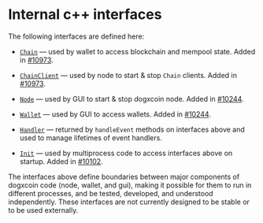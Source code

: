 # Internal c++ interfaces

The following interfaces are defined here:

* [`Chain`](chain.h) — used by wallet to access blockchain and mempool state. Added in [#10973](https://github.com/dogxcoin/dogxcoin/pull/10973).

* [`ChainClient`](chain.h) — used by node to start & stop `Chain` clients. Added in [#10973](https://github.com/dogxcoin/dogxcoin/pull/10973).

* [`Node`](node.h) — used by GUI to start & stop dogxcoin node. Added in [#10244](https://github.com/dogxcoin/dogxcoin/pull/10244).

* [`Wallet`](wallet.h) — used by GUI to access wallets. Added in [#10244](https://github.com/dogxcoin/dogxcoin/pull/10244).

* [`Handler`](handler.h) — returned by `handleEvent` methods on interfaces above and used to manage lifetimes of event handlers.

* [`Init`](init.h) — used by multiprocess code to access interfaces above on startup. Added in [#10102](https://github.com/dogxcoin/dogxcoin/pull/10102).

The interfaces above define boundaries between major components of dogxcoin code (node, wallet, and gui), making it possible for them to run in different processes, and be tested, developed, and understood independently. These interfaces are not currently designed to be stable or to be used externally.
